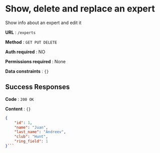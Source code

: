 # Show, delete and replace an expert

Show info about an expert and edit it

**URL** : `/experts`

**Method** : `GET PUT DELETE`

**Auth required** : NO

**Permissions required** : None

**Data constraints** : `{}`

## Success Responses

**Code** : `200 OK`

**Content** : `{}`

```json
{
    "id": 1,
    "name": "Juan",
    "last_name": "Andreev",
    "club": "Hunt",
    "ring_field": 1
}```